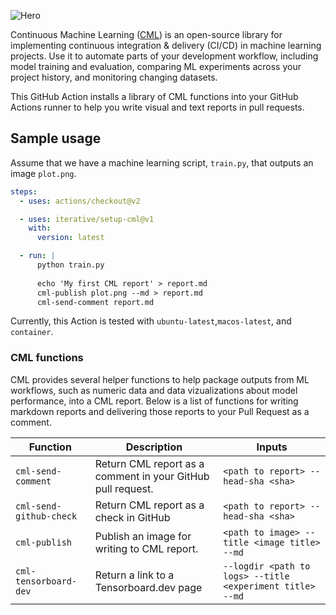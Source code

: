![Hero](https://user-images.githubusercontent.com/414967/90075540-f1376f00-dcfd-11ea-8cbe-f8ef6a2d1c15.png)

Continuous Machine Learning ([CML](https://cml.dev/)) is an open-source library for
implementing continuous integration & delivery (CI/CD) in machine learning
projects. Use it to automate parts of your development workflow, including model
training and evaluation, comparing ML experiments across your project history,
and monitoring changing datasets.

This GitHub Action installs a library of CML functions into your GitHub Actions runner to help you write visual and text reports in pull requests. 


## Sample usage
Assume that we have a machine learning script, `train.py`, that outputs an image `plot.png`.

```yaml
steps:
  - uses: actions/checkout@v2

  - uses: iterative/setup-cml@v1
    with:
      version: latest

  - run: |
      python train.py
      
      echo 'My first CML report' > report.md
      cml-publish plot.png --md > report.md
      cml-send-comment report.md
```

Currently, this Action is tested with `ubuntu-latest`,`macos-latest`, and `container`.


### CML functions

CML provides several helper functions to help package outputs from ML
workflows, such as numeric data and data vizualizations about model performance,
into a CML report. Below is a list of functions for writing markdown reports and delivering
those reports to your Pull Request as a comment.

| Function                | Description                                                    | Inputs                                                    |
| ----------------------- | -------------------------------------------------------------- | --------------------------------------------------------- |
| `cml-send-comment`      | Return CML report as a comment in your GitHub pull request.    | `<path to report> --head-sha <sha>`                       |
| `cml-send-github-check` | Return CML report as a check in GitHub                         | `<path to report> --head-sha <sha>`                       |
| `cml-publish`           | Publish an image for writing to CML report.                    | `<path to image> --title <image title> --md`              |
| `cml-tensorboard-dev`   | Return a link to a Tensorboard.dev page                        | `--logdir <path to logs> --title <experiment title> --md` |
